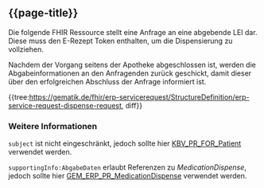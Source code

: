 ## {{page-title}}

Die folgende FHIR Ressource stellt eine Anfrage an eine abgebende LEI dar. Diese muss den E-Rezept Token enthalten, um die Dispensierung zu vollziehen.

Nachdem der Vorgang seitens der Apotheke abgeschlossen ist, werden die Abgabeinformationen an den Anfragenden zurück geschickt, damit dieser über den erfolgreichen Abschluss der Anfrage informiert ist.

{{tree:https://gematik.de/fhir/erp-servicerequest/StructureDefinition/erp-service-request-dispense-request, diff}}

### Weitere Informationen

`subject` ist nicht eingeschränkt, jedoch sollte hier [KBV_PR_FOR_Patient](https://fhir.kbv.de/StructureDefinition/KBV_PR_FOR_Patient) verwendet werden.

`supportingInfo:AbgabeDaten` erlaubt Referenzen zu _MedicationDispense_, jedoch sollte hier [GEM_ERP_PR_MedicationDispense](https://gematik.de/fhir/erp/StructureDefinition/GEM_ERP_PR_MedicationDispense) verwendet werden.
